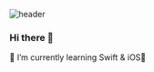 ![header](https://capsule-render.vercel.app/api?type=wave&color=auto&height=300&section=header&text=YujinLee%20render&fontSize=90)
### Hi there 👋

🌱 I’m currently learning Swift & iOS
